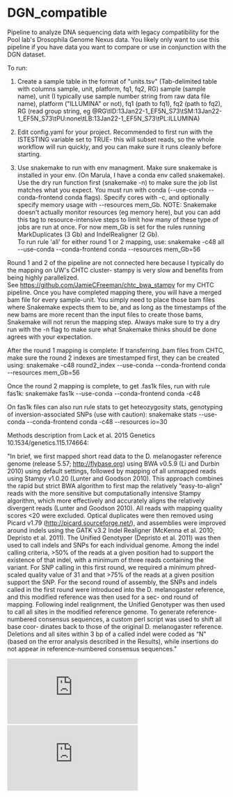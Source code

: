 # DGN_compatible
Pipeline to analyze DNA sequencing data with legacy compatibility for the Pool lab's Drosophila Genome Nexus data.
You likely only want to use this pipeline if you have data you want to compare or use in conjunction with the DGN dataset.

To run:
1. Create a sample table in the format of "units.tsv" (Tab-delimited table with columns sample, unit, platform, fq1, fq2, RG)
sample (sample name), unit (I typically use sample number string from raw data file name), 
platform ("ILLUMINA" or not), fq1 (path to fq1), fq2 (path to fq2), RG (read group string, eg @RG\tID:13Jan22-1_EF5N_S73\tSM:13Jan22-1_EF5N_S73\tPU:none\tLB:13Jan22-1_EF5N_S73\tPL:ILLUMINA)


2. Edit config.yaml for your project. Recommended to first run with the ISTESTING variable set to TRUE- this will subset reads, so the whole
workflow will run quickly, and you can make sure it runs cleanly before starting.

3. Use snakemake to run with env managment.
Make sure snakemake is installed in your env. (On Marula, I have a conda env called snakemake). 
Use the dry run function first (snakemake -n) to make sure the job list matches what you expect.
You must run with conda (--use-conda --conda-frontend conda flags). Specify cores with -c, and optionally specify memory usage
with --resources mem_Gb. NOTE: Snakemake doesn't actually monitor resources (eg memory here), but you can add this tag to
resource-intensive steps to limit how many of these type of jobs are run at once. For now mem_Gb is set for the rules 
running MarkDuplicates (3 Gb) and IndelRealigner (2 Gb). <br>
To run rule 'all' for either round 1 or 2 mapping, use:
snakemake -c48 all --use-conda --conda-frontend conda --resources mem_Gb=56

Round 1 and 2 of the pipeline are not connected here because I typically do the mapping on UW's CHTC cluster- 
stampy is very slow and benefits from being highly parallelized.  
See https://github.com/JamieCFreeman/chtc_bwa_stampy for my CHTC pipeline. Once you have completed mapping there, 
you will have a merged bam file for every sample-unit. You simply need to 
place those bam files where Snakemake expects them to be, and as long as the timestamps of the new bams are more 
recent than the input files to create those bams, Snakemake will not rerun the mapping step. Always make sure to try a dry run with the -n 
flag to make sure what Snakemake thinks should be done agrees with your expectation.

After the round 1 mapping is complete:
If transferring .bam files from CHTC, make sure the round 2 indexes are timestamped first, they can be created using:
snakemake -c48 round2_index --use-conda --conda-frontend conda --resources mem_Gb=56

Once the round 2 mapping is complete, to get .fas1k files, run with rule fas1k:
snakemake fas1k --use-conda --conda-frontend conda -c48

On fas1k files can also run rule stats to get heteozygosity stats, genotyping of inversion-associated SNPs (use with caution):
snakemake stats --use-conda --conda-frontend conda -c48 --resources io=30

Methods description from Lack et al. 2015 Genetics 10.1534/genetics.115.174664:

"In brief, we first mapped short read data to the D. melanogaster reference genome (release 5.57; http://flybase.org) using BWA v0.5.9 (Li and Durbin 2010) using default settings, followed by mapping of all unmapped reads using Stampy v1.0.20 (Lunter and Goodson 2010). This approach combines the rapid but strict BWA algorithm to first map the relatively “easy-to-align” reads with the more sensitive but computationally intensive Stampy algorithm, which more effectively and accurately aligns the relatively divergent reads (Lunter and Goodson 2010). All reads with mapping quality scores <20 were excluded. Optical duplicates were then removed using Picard v1.79 (http://picard.sourceforge.net/), and assemblies were improved around indels using the GATK v3.2 Indel Realigner (McKenna et al. 2010; Depristo et al. 2011). The Unified Genotyper (Depristo et al. 2011) was then used to call indels and SNPs for each individual genome. Among the indel calling criteria, >50% of the reads at a given position had to support the existence of that indel, with a minimum of three reads containing the variant. For SNP calling in this first round, we required a minimum phred-scaled quality value of 31 and that >75% of the reads at a given position support the SNP. For the second round of assembly, the SNPs and indels called in the first round were introduced into the D. melanogaster reference, and this modified reference was then used for a sec- ond round of mapping. Following indel realignment, the Unified Genotyper was then used to call all sites in the modified reference genome. To generate reference-numbered consensus sequences, a custom perl script was used to shift all base coor- dinates back to those of the original D. melanogaster reference. Deletions and all sites within 3 bp of a called indel were coded as “N” (based on the error analysis described in the Results), while insertions do not appear in reference-numbered consensus sequences."

![DAG](https://github.com/JamieCFreeman/DGN_compatible/blob/main/README_files/rulegraph.pdf?raw=true)
![DAG2](https://github.com/JamieCFreeman/DGN_compatible/blob/main/README_files/round2_dag.pdf?raw=true)
